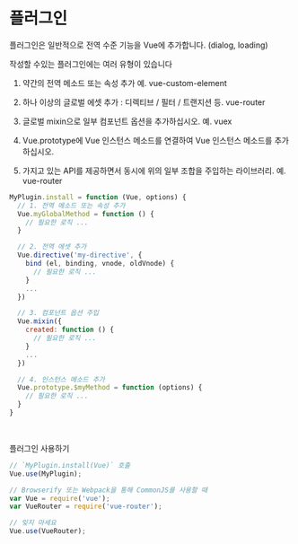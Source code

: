 # 플러그인

플러그인은 일반적으로 전역 수준 기능을 Vue에 추가합니다. (dialog, loading)

작성할 수있는 플러그인에는 여러 유형이 있습니다

1. 약간의 전역 메소드 또는 속성 추가
   예. vue-custom-element

2. 하나 이상의 글로벌 에셋 추가 : 디렉티브 / 필터 / 트랜지션 등. vue-router

3. 글로벌 mixin으로 일부 컴포넌트 옵션을 추가하십시오.
   예. vuex

4. Vue.prototype에 Vue 인스턴스 메소드를 연결하여 Vue 인스턴스 메소드를 추가하십시오.

5. 가지고 있는 API를 제공하면서 동시에 위의 일부 조합을 주입하는 라이브러리.
   예. vue-router

```javascript
MyPlugin.install = function (Vue, options) {
  // 1. 전역 메소드 또는 속성 추가
  Vue.myGlobalMethod = function () {
    // 필요한 로직 ...
  }

  // 2. 전역 에셋 추가
  Vue.directive('my-directive', {
    bind (el, binding, vnode, oldVnode) {
      // 필요한 로직 ...
    }
    ...
  })

  // 3. 컴포넌트 옵션 주입
  Vue.mixin({
    created: function () {
      // 필요한 로직 ...
    }
    ...
  })

  // 4. 인스턴스 메소드 추가
  Vue.prototype.$myMethod = function (options) {
    // 필요한 로직 ...
  }
}
```

<br>

플러그인 사용하기

```javascript
// `MyPlugin.install(Vue)` 호출
Vue.use(MyPlugin);
```

```javascript
// Browserify 또는 Webpack을 통해 CommonJS를 사용할 때
var Vue = require('vue');
var VueRouter = require('vue-router');

// 잊지 마세요
Vue.use(VueRouter);
```
